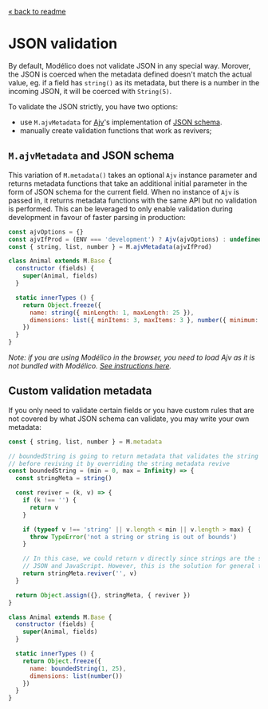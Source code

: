 [« back to readme](../README.md)

# JSON validation

By default, Modélico does not validate JSON in any special way. Morover, the
JSON is coerced when the metadata defined doesn't match the actual value, eg.
if a field has `string()` as its metadata, but there is a number in the
incoming JSON, it will be coerced with `String(5)`.

To validate the JSON strictly, you have two options:

- use `M.ajvMetadata` for [Ajv](https://epoberezkin.github.io/ajv/)'s implementation of [JSON schema](http://json-schema.org/).
- manually create validation functions that work as revivers;

## `M.ajvMetadata` and JSON schema

This variation of `M.metadata()` takes an optional `Ajv` instance parameter
and returns metadata functions that take an additional initial parameter in
the form of JSON schema for the current field. When no instance of `Ajv` is
passed in, it returns metadata functions with the same API but no validation
is performed. This can be leveraged to only enable validation during
development in favour of faster parsing in production:

```js
const ajvOptions = {}
const ajvIfProd = (ENV === 'development') ? Ajv(ajvOptions) : undefined;
const { string, list, number } = M.ajvMetadata(ajvIfProd)

class Animal extends M.Base {
  constructor (fields) {
    super(Animal, fields)
  }

  static innerTypes () {
    return Object.freeze({
      name: string({ minLength: 1, maxLength: 25 }),
      dimensions: list({ minItems: 3, maxItems: 3 }, number({ minimum: 0, exclusiveMinimum: true }))
    })
  }
}
```

_Note: if you are using Modélico in the browser, you need to load Ajv as it is
not bundled with Modélico.
[See instructions here](https://epoberezkin.github.io/ajv/#using-in-browser)._

## Custom validation metadata

If you only need to validate certain fields or you have custom rules that are
not covered by what JSON schema can validate, you may write your own metadata:

```js
const { string, list, number } = M.metadata

// boundedString is going to return metadata that validates the string length
// before reviving it by overriding the string metadata revive
const boundedString = (min = 0, max = Infinity) => {
  const stringMeta = string()

  const reviver = (k, v) => {
    if (k !== '') {
      return v
    }

    if (typeof v !== 'string' || v.length < min || v.length > max) {
      throw TypeError('not a string or string is out of bounds')
    }

    // In this case, we could return v directly since strings are the same in
    // JSON and JavaScript. However, this is the solution for general types.
    return stringMeta.reviver('', v)
  }

  return Object.assign({}, stringMeta, { reviver })
}

class Animal extends M.Base {
  constructor (fields) {
    super(Animal, fields)
  }

  static innerTypes () {
    return Object.freeze({
      name: boundedString(1, 25),
      dimensions: list(number())
    })
  }
}
```
